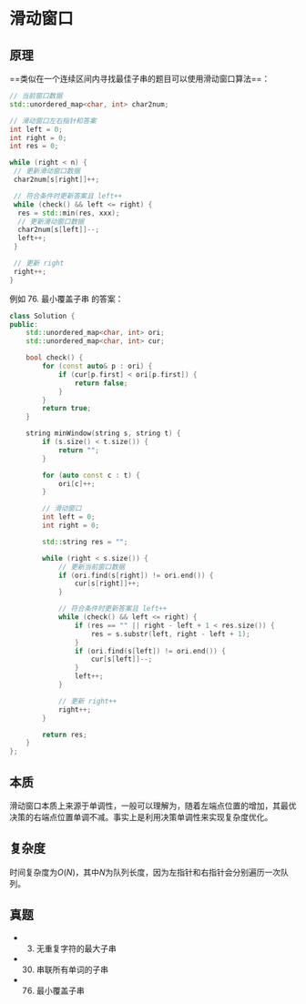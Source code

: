 # 滑动窗口

## 原理

==类似在一个连续区间内寻找最佳子串的题目可以使用滑动窗口算法==：

```c++
// 当前窗口数据
std::unordered_map<char, int> char2num;

// 滑动窗口左右指针和答案
int left = 0;
int right = 0;
int res = 0;

while (right < n) {
 // 更新滑动窗口数据
 char2num[s[right]]++;

 // 符合条件时更新答案且 left++
 while (check() && left <= right) {
  res = std::min(res, xxx);
  // 更新滑动窗口数据
  char2num[s[left]]--;
  left++;
 }

 // 更新 right
 right++;
}

```

例如 76. 最小覆盖子串 的答案：

```c++
class Solution {
public:
    std::unordered_map<char, int> ori;
    std::unordered_map<char, int> cur;

    bool check() {
        for (const auto& p : ori) {
            if (cur[p.first] < ori[p.first]) {
                return false;
            }
        }
        return true;
    }

    string minWindow(string s, string t) {
        if (s.size() < t.size()) {
            return "";
        }

        for (auto const c : t) {
            ori[c]++;
        }

        // 滑动窗口
        int left = 0;
        int right = 0;

        std::string res = "";

        while (right < s.size()) {
            // 更新当前窗口数据
            if (ori.find(s[right]) != ori.end()) {
                cur[s[right]]++;
            }

            // 符合条件时更新答案且 left++
            while (check() && left <= right) {
                if (res == "" || right - left + 1 < res.size()) {
                    res = s.substr(left, right - left + 1);
                }
                if (ori.find(s[left]) != ori.end()) {
                    cur[s[left]]--;
                }
                left++;
            }

            // 更新 right++
            right++;
        }

        return res;
    }
};
```

## 本质

滑动窗口本质上来源于单调性，一般可以理解为，随着左端点位置的增加，其最优决策的右端点位置单调不减。事实上是利用决策单调性来实现复杂度优化。

## 复杂度

时间复杂度为$O(N)$，其中$N$为队列长度，因为左指针和右指针会分别遍历一次队列。

## 真题

* 3. 无重复字符的最大子串
* 30. 串联所有单词的子串
* 76. 最小覆盖子串
